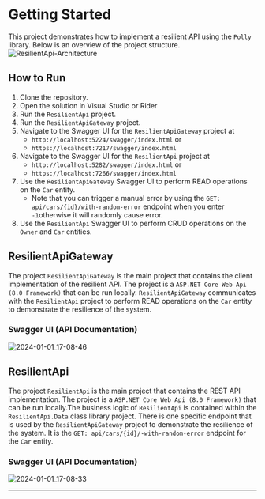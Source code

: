 # Getting Started
This project demonstrates how to implement a resilient API using the `Polly` library. Below is an overview of the project structure.
![ResilientApi-Architecture](https://github.com/mstfgueclue/resilience-dotnet/assets/64474817/1a4e3fa2-568d-4951-96b3-a025e0abd012)

## How to Run
1. Clone the repository.
2. Open the solution in Visual Studio or Rider
3. Run the `ResilientApi` project.
4. Run the `ResilientApiGateway` project.
5. Navigate to the Swagger UI for the `ResilientApiGateway` project at 
   - `http://localhost:5224/swagger/index.html` or 
   - `https://localhost:7217/swagger/index.html`
6. Navigate to the Swagger UI for the `ResilientApi` project at 
   - `http://localhost:5282/swagger/index.html` or 
   - `https://localhost:7266/swagger/index.html`
7. Use the `ResilientApiGateway` Swagger UI to perform READ operations on the `Car` entity.
   - Note that you can trigger a manual error by using the `GET: api/cars/{id}/with-random-error` endpoint when you enter `-1`otherwise it will randomly cause error.
8. Use the `ResilientApi` Swagger UI to perform CRUD operations on the `Owner` and `Car` entities.


## ResilientApiGateway
The project `ResilientApiGateway` is the main project that contains the client implementation of the resilient API. 
The project is a `ASP.NET Core Web Api (8.0 Framework)` that can be run locally. `ResilientApiGateway` communicates with the `ResilientApi` project to perform READ operations on the `Car` entity to demonstrate the resilience of the system.

### Swagger UI (API Documentation)
![2024-01-01_17-08-46](https://github.com/mstfgueclue/resilience-dotnet/assets/64474817/1fd87aad-cd06-43e5-885a-340890be148f)

## ResilientApi
The project `ResilientApi` is the main project that contains the REST API implementation. 
The project is a `ASP.NET Core Web Api (8.0 Framework)` that can be run locally.The business logic of `ResilientApi` is contained within the `ResilientApi.Data` class library project. 
There is one specific endpoint that is used by the `ResilientApiGateway` project to demonstrate the resilience of the system. 
It is the `GET: api/cars/{id}/-with-random-error` endpoint for the `Car` entity.

### Swagger UI (API Documentation)
![2024-01-01_17-08-33](https://github.com/mstfgueclue/resilience-dotnet/assets/64474817/a02f1d55-a135-490b-b145-289763896310)

---
